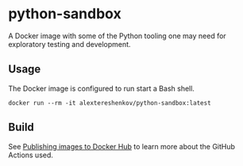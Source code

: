 # python-sandbox

A Docker image with some of the Python tooling one may need for exploratory testing and development.

## Usage

The Docker image is configured to run start a Bash shell.

```shell
docker run --rm -it alextereshenkov/python-sandbox:latest
```

## Build

See [Publishing images to Docker Hub](https://docs.github.com/en/actions/publishing-packages/publishing-docker-images#publishing-images-to-docker-hub) to learn more about the GitHub Actions used.
